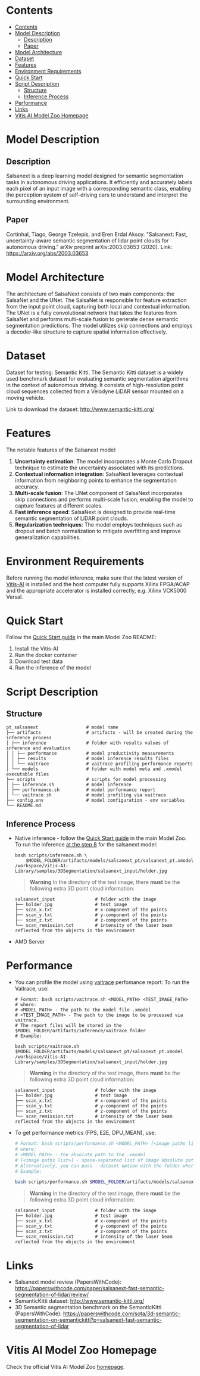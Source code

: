 # Contents

- [Contents](#contents)
- [Model Description](#model-description)
  - [Description](#description)
  - [Paper](#paper)
- [Model Architecture](#model-architecture)
- [Dataset](#dataset)
- [Features](#features)
- [Environment Requirements](#environment-requirements)
- [Quick Start](#quick-start)
- [Script Description](#script-description)
  - [Structure](#structure)
  - [Inference Process](#inference-process)
- [Performance](#performance)
- [Links](#links)
- [Vitis AI Model Zoo Homepage](#vitis-ai-model-zoo-homepage)

# Model Description

## Description
Salsanext is a deep learning model designed for semantic segmentation tasks in autonomous driving applications. 
It efficiently and accurately labels each pixel of an input image with a corresponding semantic class, enabling the 
perception system of self-driving cars to understand and interpret the surrounding environment.
## Paper

 Cortinhal, Tiago, George Tzelepis, and Eren Erdal Aksoy. 
 "Salsanext: Fast, uncertainty-aware semantic segmentation of lidar point clouds for autonomous driving." 
 arXiv preprint arXiv:2003.03653 (2020). Link: https://arxiv.org/abs/2003.03653

# Model Architecture
The architecture of SalsaNext consists of two main components: the SalsaNet and the UNet. 
The SalsaNet is responsible for feature extraction from the input point cloud, capturing both local and contextual information. 
The UNet is a fully convolutional network that takes the features from SalsaNet and performs multi-scale fusion to generate dense 
semantic segmentation predictions. The model utilizes skip connections and employs a decoder-like structure to capture spatial 
information effectively.
# Dataset

Dataset for testing: Semantic Kitti. The Semantic Kitti dataset is a widely used benchmark dataset for evaluating semantic 
segmentation algorithms in the context of autonomous driving. It consists of high-resolution point cloud sequences collected 
from a Velodyne LiDAR sensor mounted on a moving vehicle. 

Link to download the  dataset: http://www.semantic-kitti.org/

# Features

The notable features of the Salsanext model:

1. **Uncertainty estimation**: The model incorporates a Monte Carlo Dropout technique to estimate the uncertainty associated with its predictions. 
2. **Contextual information integration**: SalsaNext leverages contextual information from neighboring points to enhance the segmentation accuracy. 
3. **Multi-scale fusion**: The UNet component of SalsaNext incorporates skip connections and performs multi-scale fusion, enabling the model to capture features at different scales. 
4. **Fast inference speed**: SalsaNext is designed to provide real-time semantic segmentation of LiDAR point clouds.
5. **Regularization techniques**: The model employs techniques such as dropout and batch normalization to mitigate overfitting and improve generalization capabilities.

# Environment Requirements

Before running the model inference, make sure that the latest version of
[Vitis-AI](https://xilinx.github.io/Vitis-AI/docs/install/install.html) is installed and the host computer fully supports
Xilinx FPGA/ACAP and the appropriate accelerator is installed correctly, e.g. Xilinx VCK5000 Versal.

# Quick Start

Follow the [Quick Start guide](../../../README.md#quick-start) in the main Model Zoo README:

1. Install the Vitis-AI
2. Run the docker container
3. Download test data
4. Run the inference of the model

# Script Description

## Structure

```text
pt_salsanext                  # model name  
├── artifacts                 # artifacts - will be created during the inference process
│ ├── inference               # folder with results values of inference and evaluation
│ │ ├── performance           # model productivity measurements
│ │ ├── results               # model inference results files
│ │ └── vaitrace              # vaitrace profiling performance reports
│ └── models                  # folder with model meta and .xmodel executable files
├── scripts                   # scripts for model processing 
│ ├── inference.sh            # model inference
│ ├── performance.sh          # model performance report
│ └── vaitrace.sh             # model profiling via vaitrace
├── config.env                # model configuration - env variables
└── README.md
```

## Inference Process

- Native inference - follow the [Quick Start guide](../../../README.md#quick-start) in the main Model Zoo. <br>
  To run the inference [at the step 8](../../../README.md#quick-start) for the salsanext model:
   ```
   bash scripts/inference.sh \
       $MODEL_FOLDER/artifacts/models/salsanext_pt/salsanext_pt.xmodel /workspace/Vitis-AI-Library/samples/3DSegmentation/salsanext_input/holder.jpg
   ``` 
  >   **Warning**
  >   In the directory of the test image, there **must** be the following extra 3D point cloud information:
    ```text
    salsanext_input               # folder with the image
    ├── holder.jpg                # test image
    ├── scan_x.txt                # x-component of the points
    ├── scan_y.txt                # y-component of the points
    ├── scan_z.txt                # z-component of the points
    └── scan_remission.txt        # intensity of the laser beam reflected from the objects in the environment
    ```
- AMD Server


# Performance

- You can profile the model using [vaitrace](https://docs.xilinx.com/r/en-US/ug1414-vitis-ai/Starting-a-Simple-Trace-with-vaitrace) perfomance report:
  To run the Vaitrace, use: 
   ```
   # Format: bash scripts/vaitrace.sh <MODEL_PATH> <TEST_IMAGE_PATH>
   # where:
   # <MODEL_PATH> - The path to the model file .xmodel
   # <TEST_IMAGE_PATH> - The path to the image to be processed via vaitrace. 
   # The report files will be stored in the $MODEL_FOLDER/artifacts/inference/vaitrace folder
   # Example: 
   
   bash scripts/vaitrace.sh $MODEL_FOLDER/artifacts/models/salsanext_pt/salsanext_pt.xmodel /workspace/Vitis-AI-Library/samples/3DSegmentation/salsanext_input/holder.jpg
   ```
  >   **Warning**
  >   In the directory of the test image, there **must** be the following extra 3D point cloud information:
    ```text
    salsanext_input               # folder with the image
    ├── holder.jpg                # test image
    ├── scan_x.txt                # x-component of the points
    ├── scan_y.txt                # y-component of the points
    ├── scan_z.txt                # z-component of the points
    └── scan_remission.txt        # intensity of the laser beam reflected from the objects in the environment
    ```

- To get performance metrics (FPS, E2E, DPU_MEAN), use:
  ```bash
  # Format: bash scripts/performance.sh <MODEL_PATH> [<image paths list>]
  # where:
  # <MODEL_PATH> - the absolute path to the .xmodel
  # [<image paths list>] - space-separated list of image absolute paths
  # Alternatively, you can pass --dataset option with the folder where images are stored.
  # Example:

  bash scripts/performance.sh $MODEL_FOLDER/artifacts/models/salsanext_pt/salsanext_pt.xmodel /workspace/Vitis-AI-Library/samples/3DSegmentation/salsanext_input/holder.jpg
  ```
  >   **Warning**
  >   In the directory of the test image, there **must** be the following extra 3D point cloud information:
    ```text
    salsanext_input               # folder with the image
    ├── holder.jpg                # test image
    ├── scan_x.txt                # x-component of the points
    ├── scan_y.txt                # y-component of the points
    ├── scan_z.txt                # z-component of the points
    └── scan_remission.txt        # intensity of the laser beam reflected from the objects in the environment
    ```


# Links

- Salsanext model review (PapersWithCode): https://paperswithcode.com/paper/salsanext-fast-semantic-segmentation-of-lidar/review/
- SemanticKitti dataset: http://www.semantic-kitti.org/
- 3D Semantic segmentation benchmark on the SemanticKitti (PapersWithCode): https://paperswithcode.com/sota/3d-semantic-segmentation-on-semantickitti?p=salsanext-fast-semantic-segmentation-of-lidar

# Vitis AI Model Zoo Homepage

Check the official Vitis AI Model Zoo [homepage](https://github.com/Xilinx/Vitis-AI/tree/master/model_zoo).
